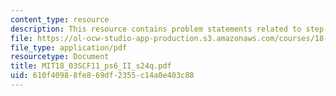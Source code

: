 ```yaml
---
content_type: resource
description: This resource contains problem statements related to step and delta functions.
file: https://ol-ocw-studio-app-production.s3.amazonaws.com/courses/18-03sc-differential-equations-fall-2011/610f40988fe869df2355c14a0e403c88_MIT18_03SCF11_ps6_II_s24q.pdf
file_type: application/pdf
resourcetype: Document
title: MIT18_03SCF11_ps6_II_s24q.pdf
uid: 610f4098-8fe8-69df-2355-c14a0e403c88
---
```

